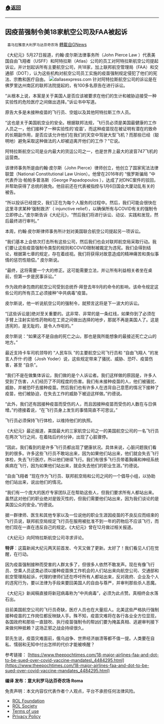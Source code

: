 ###  [:house:返回](README.md)
---


## 因疫苗强制令美18家航空公司及FAA被起诉
` 喜马拉雅意大利罗马达芬奇农场` [轉載自GNews](https://gnews.org/zh-hans/2615681/)

《大纪元》5月27日报道，约翰·皮尔斯法律事务所（John Pierce Law ）代表美国自由飞翔者（USFF）和阿特拉斯（Atlas）公司的员工对阿特拉斯航空公司提起诉讼，并计划起诉所有主要航空公司，共18家，加上联邦航空管理局（FAA）和交通部（DOT），认为这些机构对航空公司员工实施的疫苗强制规定侵犯了他们的宪法、宗教和医疗自由。
 ![](https://assets.gnews.org/wp-content/uploads/2022/05/A-2_1653681676.jpg)dallasexpress.com 
针对阿特拉斯航空公司的诉讼是在佛罗里达州南区的联邦法院提起的，有100多名原告在进行诉讼。
 
“从根本上说，本案是关于美国人是否应该被要求在他们的生计和被胁迫接受一种实验性的危险医疗之间做出选择。”诉讼书中写道。
 
原告大多是未接种疫苗的飞行员、空姐以及其他阿特拉斯工作人员。
 
“这也是关于美国航空业的安全。根据联邦法规，飞行员必须是美国最健康的工作人员之一，他们接种了一种实验性的‘疫苗’，而这种疫苗现在被证明有潜在的致命的长期副作用，是否应该允许他们在我们的天空中驾驶大型飞机？而那些已经（聪明地）避免采取这种做法的人却被迫离开他们的工作？”它说。
 
阿特拉斯航空公司是业内最大的货运公司之一，也是世界上最大的波音747飞机的运营商。
 
该律师事务所是由约翰·皮尔斯（John Pierce）律师创立，他创立了国家宪法法律联盟（National Constitutional Law Union）。他曾在2016年的 “俄罗斯骗局 ”中代表乔治·帕帕多普洛斯（George Papadopoulos ），达成了对DNC案件的驳回，并帮助获得了总统的赦免。他目前还在代表被指控与1月6日国会大厦动乱有关的被告。
 
“所以投诉已经提交，我们正在为每个人服务的过程中。然后，我们可能会很快在这里寻求某种‘强制救济’（ injunctive relief），以确保所有与COVID有关的强制令立即停止。”皮尔斯告诉《大纪元》，“然后我们将进行诉讼、动议、实践和发现，然后最终进行审判。”
 
本周，约翰·皮尔斯律师事务所计划对美国联合航空公司提起另一项诉讼。
 
“我们基本上会依次打击所有这些公司，然后我们也会对联邦航空局采取行动。我们要让这些疫苗强制令类型的规则和COVID限制被裁定为违宪。我们会得到结论，根据第七章的规定，存在着歧视。我们将获得对故意造成的精神痛苦和类似事情的惩罚性赔偿。” 皮尔斯说。
 
“最终，这将需要一个大的修正。这可能需要立法，并让所有利益相关者坐在桌前，但第一步是民事诉讼。”
 
作为政府承包商的航空公司受到总统乔·拜登去年9月的命令的影响，该命令规定这些公司的所有员工必须接种“中共病毒“疫苗。
 
皮尔斯说，他一听说航空公司的强制令，就预言这将是下一波大的诉讼。
 
“[这些诉讼是]绝对至关重要的。这非常、非常的是一条红线，如果你到了必须在手臂上注射实验性药物和在工资之间做出选择的地步，那就不再是美国人了。这是违宪的，是无耻的，是令人作呕的。”
 
皮尔斯说：“如果这不是自由的死亡之山，那也是我所能想象的最接近死亡之山的地方。”
 
最近支持卡车司机领导的 “人民车队 ”的主要航空公司飞行员和 “自由飞翔人 ”的发言人乔什·约德（Josh Yoder）说，这些规定带来了骚扰、威胁、恐吓、疫苗伤害，甚至 “自杀”。
 
“我们不是在做集体诉讼，我们做的是个人诉讼者。我们这样做的原因是，许多人受到了伤害，人们经历了不同程度的伤害。我们有未接种疫苗的人，他们被骚扰、威胁，并被恐吓去接种疫苗。然后我们也有许多人在违背自己意愿的情况下接种了疫苗，他们被胁迫，在失去工作的威胁下被迫这样做。”约德说。
 
“此外，我们还有因接种疫苗而受伤的人，而且因接种疫苗而受伤的人数在与日俱增。”约德接着说，“在飞行员身上发生的事情简直不可思议。”
 
飞行员必须保持飞行体检，以维持他们的执照。
 
《大纪元》最近报道，美国最大的三家航空公司之一的美国航空公司的一名飞行员在两次飞行之间，在着陆后约6分钟，出现了心脏骤停。
 
“因此，我们看到的是许多飞行员都出现了健康状况。具体来说，心脏问题我们看到的很多。许多这些飞行员不敢站出来，因为如果他们站出来，他们就会失去飞行体检，失去飞行医疗。所以他们继续飞行。我们有很多飞行员带着胸痛和神经系统疾病在飞行，因为如果他们站出来，就会失去他们的职业生涯。”约德说。
 
“自由飞翔者 ”现在作为飞行员、联邦航空局和公司之间的一个倡导小组，以协助他们站出来，说出他们的情况。
 
“我们有一个庞大的医疗专家团队正在帮助这些人，但我们要求所有人都站出来。虽然这对他们的职业绝对是毁灭性的，但我们需要他们站出来，因为我们谈论的是美国公众的安全。”约德说。
 
据一群律师、医生和其他专家以及一位说他的职业生涯因疫苗的不良反应而结束的飞行员说，联邦航空局规定飞行员在服用被批准不到一年的药物后不应该飞行，而他们现在一直在违反自己的规定。《大纪元》曾在12月做过相关报道。
 
《大纪元》向阿特拉斯航空公司寻求评论。
 
**特评**：这篇新闻大纪元两天前首发、今天又做了更新。太好了！我们看见人们在觉醒，在行动。
 
因为疫苗强制接种而受害的人群太多了，但很多人依然不敢发声。现在有像飞行员、空乘人员这类必须以接种疫苗换工作机会的人们站出来向航空公司、交通部和航空管理局起诉，代理的律师们还在呼吁所有人都站出来，反对政府、企业及个人的违宪行为，要以法律为手段来要回美国人的自由与尊严，并审判那些杀人恶魔。
 
《大纪元》新闻稿直接将新冠病毒称为“中共病毒”，必须为此点赞。真相终会水落石出。
 
目前美国航空公司的飞行员奇缺，医疗人员也在大量招人。北美这些严格执行强制接种疫苗的工作岗位都反映缺人手。殊不知，疫苗灾难将在各行各业全方位显现，各国政府和那些一直鼓吹、执行疫苗强制令的帮凶们要为掩盖真相、逃避审判接下来做何种抵赖？这场正邪之战会持续很久。
 
郭先生说，疫苗灾难面前，俄乌战争、世界经济崩溃等都不值一提。人类要在自私、懦弱和无知中付出怎样的代价才能被唤醒？
 
参考链接：
[https://www.theepochtimes.com/18-major-airlines-faa-and-dot-to-be-sued-over-covid-vaccine-mandates\_4484295.html](https://www.theepochtimes.com/18-major-airlines-faa-and-dot-to-be-sued-over-covid-vaccine-mandates_4484295.html)
 
**编译 发布：意大利罗马达芬奇农场 Roma**

免责声明：本文内容仅代表作者个人观点，平台不承担任何法律风险。
  
- [ROL Foundation](https://rolfoundation.org/)
- [ROL Society](https://rolsociety.org/)
- [Terms of use](https://gnews.org/terms-of-use-3/)
- [Privacy Policy](https://gnews.org/privacy-policy/)
